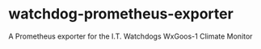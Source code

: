 # watchdog-prometheus-exporter

A Prometheus exporter for the I.T. Watchdogs WxGoos-1 Climate Monitor
